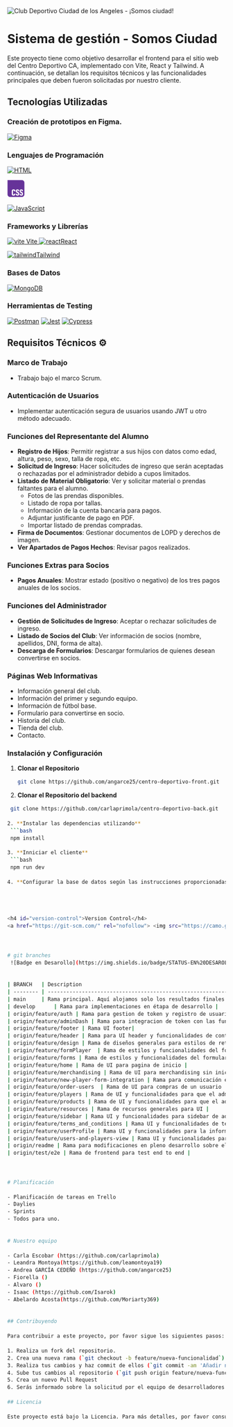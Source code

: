 <img src="https://encrypted-tbn0.gstatic.com/images?q=tbn:ANd9GcRZLCc_7YH-7urnc8N7_5YCR9JhWEiA6qTrCM55UPPXjg&s" alt="Club Deportivo Ciudad de los Angeles - ¡Somos ciudad!" width="250px">

# Sistema de gestión - Somos Ciudad

Este proyecto tiene como objetivo desarrollar el frontend para el sitio web del Centro Deportivo CA, implementado con Vite, React y Tailwind. A continuación, se detallan los requisitos técnicos y las funcionalidades principales que deben fueron solicitadas por nuestro cliente.

## Tecnologías Utilizadas

### Creación de prototipos en Figma.

<a href="#" rel="nofollow"><img src="https://raw.githubusercontent.com/danielcranney/readme-generator/main/public/icons/skills/figma-colored.svg" width="36" height="36" alt="Figma" style="max-width: 100%;"></a>

### Lenguajes de Programación

<a href="#"><img src="https://raw.githubusercontent.com/danielcranney/profileme-dev/3fc3595593bc992e6febba6580d6c9571f5e625f/public/icons/skills/html5-colored.svg" alt="HTML"  width="40" height="40" style="max-width: 100%;" ></a>

<a href="#"><img src="https://raw.githubusercontent.com/danielcranney/profileme-dev/3fc3595593bc992e6febba6580d6c9571f5e625f/public/icons/skills/css3-colored.svg" alt="CSS"  width="40" height="40" style="max-width: 100%;"></a>

<a href="#"><img src="https://img.shields.io/badge/JavaScript-F7DF1E?style=for-the-badge&logo=javascript&logoColor=white&labelColor=101010" alt="JavaScript"  width="40" height="40" style="max-width: 100%;"></a>

### Frameworks y Librerías

<a href="#" rel="nofollow"> <img src="https://github.com/danielcranney/profileme-dev/blob/main/public/icons/skills/vite-colored.svg" alt="vite" width="40" height="40" style="max-width: 100%;"> Vite </a>
<a href="#"><img src="https://raw.githubusercontent.com/danielcranney/profileme-dev/3fc3595593bc992e6febba6580d6c9571f5e625f/public/icons/skills/react-colored.svg" alt="react"  width="40" height="40" style="max-width: 100%;">React</a>

<a href="#"><img src="https://raw.githubusercontent.com/danielcranney/profileme-dev/3fc3595593bc992e6febba6580d6c9571f5e625f/public/icons/skills/tailwindcss-colored.svg" alt="tailwind"  width="40" height="40" style="max-width: 100%;">Tailwind</a>

### Bases de Datos

<a href="#"><img src="https://img.shields.io/badge/MongoDB-47A248?style=for-the-badge&logo=mongodb&logoColor=white&labelColor=101010" alt="MongoDB"></a>

### Herramientas de Testing

<a href="#"><img src="https://img.shields.io/badge/Postman-FF6C37?style=for-the-badge&logo=postman&logoColor=white&labelColor=101010" alt="Postman"></a>
<a href="#"><img src="https://img.shields.io/badge/Jest-C21325?style=for-the-badge&logo=jest&logoColor=white&labelColor=101010" alt="Jest"></a>
<a href="#"><img src="https://img.shields.io/badge/Cypress-17202C?style=for-the-badge&logo=cypress&logoColor=white&labelColor=101010" alt="Cypress"></a>

## Requisitos Técnicos ⚙️

### Marco de Trabajo

- Trabajo bajo el marco Scrum.

### Autenticación de Usuarios

- Implementar autenticación segura de usuarios usando JWT u otro método adecuado.

### Funciones del Representante del Alumno

- **Registro de Hijos**: Permitir registrar a sus hijos con datos como edad, altura, peso, sexo, talla de ropa, etc.
- **Solicitud de Ingreso**: Hacer solicitudes de ingreso que serán aceptadas o rechazadas por el administrador debido a cupos limitados.
- **Listado de Material Obligatorio**: Ver y solicitar material o prendas faltantes para el alumno.
  - Fotos de las prendas disponibles.
  - Listado de ropa por tallas.
  - Información de la cuenta bancaria para pagos.
  - Adjuntar justificante de pago en PDF.
  - Importar listado de prendas compradas.
- **Firma de Documentos**: Gestionar documentos de LOPD y derechos de imagen.
- **Ver Apartados de Pagos Hechos**: Revisar pagos realizados.

### Funciones Extras para Socios

- **Pagos Anuales**: Mostrar estado (positivo o negativo) de los tres pagos anuales de los socios.

### Funciones del Administrador

- **Gestión de Solicitudes de Ingreso**: Aceptar o rechazar solicitudes de ingreso.
- **Listado de Socios del Club**: Ver información de socios (nombre, apellidos, DNI, forma de alta).
- **Descarga de Formularios**: Descargar formularios de quienes desean convertirse en socios.

### Páginas Web Informativas

- Información general del club.
- Información del primer y segundo equipo.
- Información de fútbol base.
- Formulario para convertirse en socio.
- Historia del club.
- Tienda del club.
- Contacto.

### Instalación y Configuración

1. **Clonar el Repositorio**

   ```bash
   git clone https://github.com/angarce25/centro-deportivo-front.git

   ```

1. **Clonar el Repositorio del backend**

````bash
 git clone https://github.com/carlaprimola/centro-deportivo-back.git

2. **Instalar las dependencias utilizando**
 ```bash
 npm install

3. **Inniciar el cliente**
 ```bash
 npm run dev

4. **Configurar la base de datos según las instrucciones proporcionadas.**




<h4 id="version-control">Version Control</h4>
<a href="https://git-scm.com/" rel="nofollow"> <img src="https://camo.githubusercontent.com/fcafa5ebc1f5f789ae7d012a3ecd8fe7bda49516591caf7c37698f764165d880/68747470733a2f2f7777772e766563746f726c6f676f2e7a6f6e652f6c6f676f732f6769742d73636d2f6769742d73636d2d69636f6e2e737667" alt="git" width="40" height="40" data-canonical-src="https://www.vectorlogo.zone/logos/git-scm/git-scm-icon.svg" style="max-width: 100%;"> </a>



# git branches
 ![Badge en Desarollo](https://img.shields.io/badge/STATUS-EN%20DESAROLLO-green)


| BRANCH   | Description                                                                           |
| -------- | ------------------------------------------------------------------------------------- |
| main     | Rama principal. Aquí alojamos solo los resultados finales                             |
| develop      | Rama para implementaciones en étapa de desarrollo |
| origin/feature/auth | Rama para gestion de token y registro de usuarios, login |
| origin/feature/adminDash | Rama para integracion de token con las funcionalidades propias del admin |
| origin/feature/footer | Rama UI footer|
| origin/feature/header | Rama para UI header y funcionalidades de contaxto |
| origin/feature/design | Rama de diseños generales para estilos de retoques en componentes |
| origin/feature/formPlayer  | Rama de estilos y funcionalidades del formulario de jugador |
| origin/feature/forms | Rama de estilos y funcionalidades del formularios de registro e inicio de sesión |
| origin/feature/home | Rama de UI para pagina de inicio |
| origin/feature/merchandising | Rama de UI para merchandising sin inicio de sesión |
| origin/feature/new-player-form-integration | Rama para comunicación entre formularios |
| origin/feature/order-users  | Rama de UI para compras de un usuario |
| origin/feature/players | Rama de UI y funcionalidades para que el admin vea jugadores |
| origin/feature/products | Rama de UI y funcionalidades para que el admin vea pedidos de productos |
| origin/feature/resources | Rama de recursos generales para UI |
| origin/feature/sidebar | Rama UI y funcionalidades para sidebar de admin y user |
| origin/feature/terms_and_conditions | Rama UI y funcionalidades de términos y condiciones bajo LOPD |
| origin/feature/userProfile | Rama UI y funcionalidades para la información propia a cada usuario |
| origin/feature/users-and-players-view | Rama UI y funcionalidades para la información vinculada entre usuarios y jugadores |
| origin/readme | Rama para modificaciones en pleno desarrollo sobre el archivo README.md |
| origin/test/e2e | Rama de frontend para test end to end |



# Planificación

- Planificación de tareas en Trello
- Daylies
- Sprints
- Todos para uno.


# Nuestro equipo

- Carla Escobar (https://github.com/carlaprimola)
- Leandra Montoya(https://github.com/leamontoya19)
- Andrea GARCÍA CEDEÑO (https://github.com/angarce25)
- Fiorella ()
- Alvaro ()
- Isaac (https://github.com/Isarok)
- Abelardo Acosta(https://github.com/Moriarty369)


## Contribuyendo

Para contribuir a este proyecto, por favor sigue los siguientes pasos:

1. Realiza un fork del repositorio.
2. Crea una nueva rama (`git checkout -b feature/nueva-funcionalidad`).
3. Realiza tus cambios y haz commit de ellos (`git commit -am 'Añadir nueva funcionalidad'`).
4. Sube tus cambios al repositorio (`git push origin feature/nueva-funcionalidad`).
5. Crea un nuevo Pull Request
6. Serás informado sobre la solicitud por el equipo de desarrolladores

## Licencia

Este proyecto está bajo la Licencia. Para más detalles, por favor consulta el archivo LICENSE.
````
